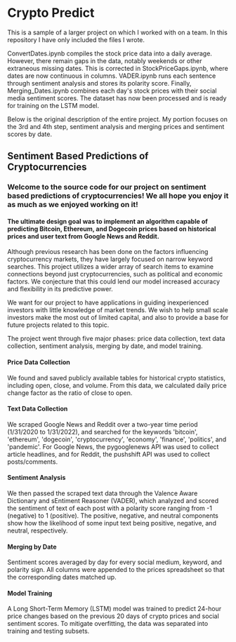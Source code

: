 # Crypto Predict

This is a sample of a larger project on which I worked with on a team. In this repository I have only included the files I wrote.

ConvertDates.ipynb compiles the stock price data into a daily average. However, there remain gaps in the data, notably weekends or other extraneous missing dates. This is corrected in StockPriceGaps.ipynb, where dates are now continuous in columns. VADER.ipynb runs each sentence through sentiment analysis and stores its polarity score. Finally, Merging_Dates.ipynb combines each day's stock prices with their social media sentiment scores. The dataset has now been processed and is ready for training on the LSTM model.

Below is the original description of the entire project. My portion focuses on the 3rd and 4th step, sentiment analysis and merging prices and sentiment scores by date.

## Sentiment Based Predictions of Cryptocurrencies

### Welcome to the source code for our project on sentiment based predictions of cryptocurrencies! We all hope you enjoy it as much as we enjoyed working on it!

#### The ultimate design goal was to implement an algorithm capable of predicting Bitcoin, Ethereum, and Dogecoin prices based on historical prices and user text from Google News and Reddit.

Although previous research has been done on the factors influencing cryptocurrency markets, they have largely focused on narrow keyword searches. This project utilizes a wider array of search items to examine connections beyond just cryptocurrencies, such as political and economic factors. We conjecture that this could lend our model increased accuracy and flexibility in its predictive power.

We want for our project to have applications in guiding inexperienced investors with little knowledge of market trends. We wish to help small scale investors make the most out of limited capital, and also to provide a base for future projects related to this topic. 

The project went through five major phases: price data collection, text data collection, sentiment analysis, merging by date, and model training.

#### Price Data Collection
We found and saved publicly available tables for historical crypto statistics, including open, close, and volume. From this data, we calculated daily price change factor as the ratio of close to open. 

#### Text Data Collection
We scraped Google News and Reddit over a two-year time period (1/31/2020 to 1/31/2022), and searched for the keywords 'bitcoin', 'ethereum', 'dogecoin', 'cryptocurrency', 'economy', 'finance', 'politics', and 'pandemic'. For Google News, the pygooglenews API was used to collect article headlines, and for Reddit, the pushshift API was used to collect posts/comments.

#### Sentiment Analysis
We then passed the scraped text data through the Valence Aware Dictionary and sEntiment Reasoner (VADER), which analyzed and scored the sentiment of text of each post with a polarity score ranging from -1 (negative) to 1 (positive). The positive, negative, and neutral components show how the likelihood of some input text being positive, negative, and neutral, respectively. 

#### Merging by Date
Sentiment scores averaged by day for every social medium, keyword, and polarity sign. All columns were appended to the prices spreadsheet so that the corresponding dates matched up.

#### Model Training
A Long Short-Term Memory (LSTM) model was trained to predict 24-hour price changes based on the previous 20 days of crypto prices and social sentiment scores. To mitigate overfitting, the data was separated into training and testing subsets. 

